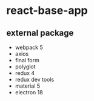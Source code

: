 # react-base-app

## external package

- webpack 5
- axios
- final form
- polyglot
- redux 4
- redux dev tools
- material 5
- electron 18
